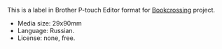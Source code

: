 This is a label in Brother P-touch Editor format for [Bookcrossing](http://www.bookcrossing.com) project.

* Media size: 29x90mm
* Language: Russian.
* License: none, free.
